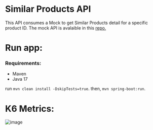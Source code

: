 # Similar Products API
This API consumes a Mock to get Similar Products detail for a specific product ID. The mock API is avalaible in this [repo.](https://github.com/dalogax/backendDevTest)

# Run app:

### Requirements:
- Maven
- Java 17

run `mvn clean install -DskipTests=true`.
then, `mvn spring-boot:run`.

# K6 Metrics:
![image](https://user-images.githubusercontent.com/65723994/221162021-d5783a55-7fd8-4807-b8b0-51166356e9d0.png)
